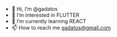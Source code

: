 - 👋 Hi, I’m @gadatos
- 👀 I’m interested in FLUTTER 
- 🌱 I’m currently learning REACT 
- 📫 How to reach me gadatos@gmail.com

<!---
gadatos/gadatos is a ✨ special ✨ repository because its `README.md` (this file) appears on your GitHub profile.
You can click the Preview link to take a look at your changes.
--->
